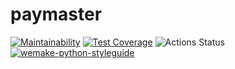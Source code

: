 # paymaster
[![Maintainability](https://api.codeclimate.com/v1/badges/4481ecf0fcbcab01225b/maintainability)](https://codeclimate.com/github/IDilettant/paymaster/maintainability)
[![Test Coverage](https://api.codeclimate.com/v1/badges/4481ecf0fcbcab01225b/test_coverage)](https://codeclimate.com/github/IDilettant/paymaster/test_coverage)
![Actions Status](https://github.com/IDilettant/paymaster/actions/workflows/tests_and_linters/badge.svg)
[![wemake-python-styleguide](https://img.shields.io/badge/style-wemake-000000.svg)](https://github.com/wemake-services/wemake-python-styleguide)

